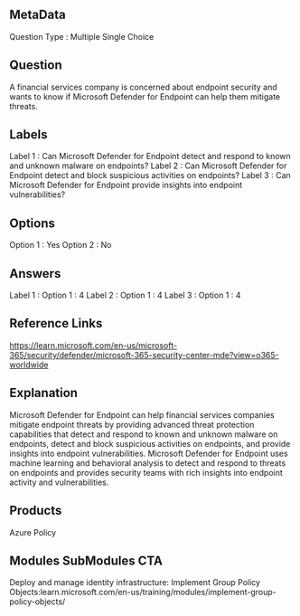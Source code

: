 ## MetaData
Question Type : Multiple Single Choice

## Question
A financial services company is concerned about endpoint security and wants to know if Microsoft Defender for Endpoint can help them mitigate threats.

## Labels
Label 1 : Can Microsoft Defender for Endpoint detect and respond to known and unknown malware on endpoints?
Label 2 : Can Microsoft Defender for Endpoint detect and block suspicious activities on endpoints?
Label 3 : Can Microsoft Defender for Endpoint provide insights into endpoint vulnerabilities?

## Options
Option 1 : Yes
Option 2 : No

## Answers
Label 1 : Option 1 : 4
Label 2 : Option 1 : 4
Label 3 : Option 1 : 4

## Reference Links
https://learn.microsoft.com/en-us/microsoft-365/security/defender/microsoft-365-security-center-mde?view=o365-worldwide

## Explanation
Microsoft Defender for Endpoint can help financial services companies mitigate endpoint threats by providing advanced threat protection capabilities that detect and respond to known and unknown malware on endpoints, detect and block suspicious activities on endpoints, and provide insights into endpoint vulnerabilities. Microsoft Defender for Endpoint uses machine learning and behavioral analysis to detect and respond to threats on endpoints and provides security teams with rich insights into endpoint activity and vulnerabilities.

## Products 
Azure Policy

## Modules SubModules CTA  
Deploy and manage identity infrastructure: Implement Group Policy Objects:learn.microsoft.com/en-us/training/modules/implement-group-policy-objects/
